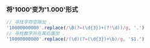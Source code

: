 ### 将'1000'变为'1.000'形式
```js
// 寻找字符空隙加 .
'10000000000'.replace(/\B(?=(\d{3})+(?!\d))/g, '.')
// 寻找数字并在其后面加 . 
'10000000000'.replace(/(\d)(?=(\d{3})+\b)/g, '$1.')
```
